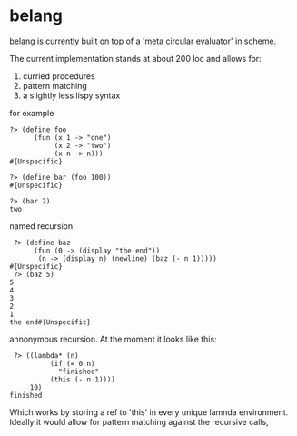 # belang

belang is currently built on top of a 'meta circular evaluator' in scheme. 

The current implementation stands at about 200 loc and allows for:

1. curried procedures
2. pattern matching 
3. a slightly less lispy syntax

for example

```
?> (define foo
      (fun (x 1 -> "one")
           (x 2 -> "two")
           (x n -> n)))
#{Unspecific}

?> (define bar (foo 100))                                                              
#{Unspecific}                                                                           

?> (bar 2)                                                                             
two

```

named recursion

```
 ?> (define baz 
      (fun (0 -> (display "the end"))
	   (n -> (display n) (newline) (baz (- n 1)))))
#{Unspecific}
 ?> (baz 5)
5
4
3
2
1
the end#{Unspecific}
```
annonymous recursion. At the moment it looks like this:

```
 ?> ((lambda* (n)
	      (if (= 0 n)
	        "finished"
		  (this (- n 1))))
     10)
finished

```
Which works by storing a ref to 'this' in every unique lamnda environment.
Ideally it would allow for pattern matching against the recursive calls, 
